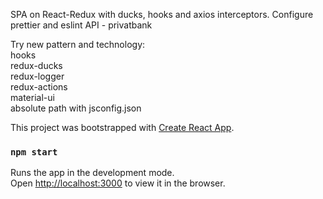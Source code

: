 SPA on React-Redux with ducks, hooks and axios interceptors. Configure prettier and eslint
API - privatbank

Try new pattern and technology:<br>
  hooks<br>
  redux-ducks<br>
  redux-logger<br>
  redux-actions<br>
  material-ui<br>
  absolute path with jsconfig.json<br>

This project was bootstrapped with [Create React App](https://github.com/facebook/create-react-app).

### `npm start`

Runs the app in the development mode.<br>
Open [http://localhost:3000](http://localhost:3000) to view it in the browser.

